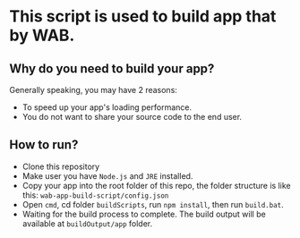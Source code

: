 This script is used to build app that by WAB.
===================================================


Why do you need to build your app?
-----------------------------------
Generally speaking, you may have 2 reasons:
* To speed up your app's loading performance.
* You do not want to share your source code to the end user.


How to run?
-----------------------------------
* Clone this repository
* Make user you have `Node.js` and `JRE` installed.
* Copy your app into the root folder of this repo, the folder structure is like this: `wab-app-build-script/config.json`
* Open `cmd`, cd folder `buildScripts`, run `npm install`, then run `build.bat`.
* Waiting for the build process to complete. The build output will be available at `buildOutput/app` folder.

